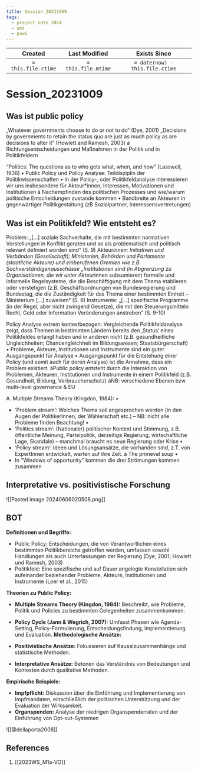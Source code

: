 ```yaml
---
title: Session_20231009
tags:
  - project_note 2024
  - uni
  - powi
---
```

|     Created      |  Last Modified   |       Exists Since        |
|:----------------:|:----------------:|:----------------:|
| `= this.file.ctime` | `= this.file.mtime` | `= date(now) - this.file.ctime`|

# Session_20231009

## Was ist public policy

„Whatever governments choose to do or not to do“ (Dye, 2001) 
„Decisions by governments to retain the status quo are just as much policy as are decisions to alter it“ (Howlett and Ramesh, 2003)
à Richtungsentscheidungen und Maßnahmen in der Politik und in Politikfeldern

“Politics: The questions as to who gets what, when, and how” (Lasswell, 1936) • Public Policy und Policy Analyse: Teildisziplin der Politikwissenschaften • In der Policy-, oder Politikfeldanalyse interessieren wir uns insbesondere für Akteur*innen, Interessen, Motivationen und Institutionen à Nachempfinden des politischen Prozesses und wie/warum politische Entscheidungen zustande kommen • Bandbreite an Akteuren in gegenwärtiger Politikgestaltung (zB Sozialpartner, Interessensvertretungen)

## Was ist ein Politikfeld? Wie entsteht es?

Problem: „[...] soziale Sachverhalte, die mit bestimmten normativen Vorstellungen in Konflikt geraten und so als problematisch und politisch relevant definiert worden sind“ (S. 9) Akteur*innen: Initiativen und Verbänden (Gesellschaft); Ministerien, Behörden und Parlamente (staatliche Akteure) und einberufenen Gremien wie z.B. Sachverständigenausschüsse „Institutionen sind (in Abgrenzung zu Organisationen, die wir unter Akteur*innen subsumieren) formelle und informelle Regelsysteme, die die Beschäftigung mit dem Thema etablieren oder verstetigen (z.B. Geschäftsordnungen von Bundesregierung und Bundestag, die die Zuständigkeit für das Thema einer bestimmten Einheit – Ministerium [...] zuweisen“ (S. 9) Instrumente: „[...] spezifische Programme (in der Regel, aber nicht zwingend Gesetze), die mit den Steuerungsmitteln Recht, Geld oder Information Veränderungen anstreben“ (S. 9-10)

Policy Analyse extrem kontextbezogen: Vergleichende Politikfeldanalyse zeigt, dass Themen in bestimmten Ländern bereits den ‚Status‘ eines Politikfeldes erlangt haben und in anderen nicht (z.B. gesundheitliche Ungleichheiten; Chancengleichheit im Bildungswesen; Staatsbürgerschaft) • Probleme, Akteure, Institutionen und Instrumente sind ein guter Ausgangspunkt für Analyse • Ausgangspunkt für die Entstehung einer Policy (und somit auch für deren Analyse) ist die Annahme, dass ein Problem existiert. àPublic policy entsteht durch die Interaktion von Problemen, Akteuren, Institutionen und Instrumente in einem Politikfeld (z.B. Gesundheit, Bildung, Verbraucherschutz) àNB: verschiedene Ebenen bzw multi-level governance & EU

A. Multiple Streams Theory (Kingdon, 1984): • 
- ‘Problem stream’: Welches Thema soll angesprochen werden (in den Augen der PolitikerInnen, der Wählerschaft etc.) – NB: nicht alle Probleme finden Beachtung! • 
- ‘Politics stream’: (Nationaler) politischer Kontext und Stimmung, z.B. öffentliche Meinung, Parteipolitik, derzeitige Regierung, wirtschaftliche Lage, Skandale) – manchmal braucht es neue Regierung oder Krise • 
- ‘Policy stream’: Ideen und Lösungsansätze, die vorhanden sind, z.T. von ExpertInnen entwickelt, warten auf ihre Zeit. à The primeval soup • 
- In “Windows of opportunity” kommen die drei Strömungen kommen zusammen

## Interpretative vs. positivistische Forschung

![[Pasted image 20240606020508.png]]
## BOT

**Definitionen und Begriffe:**

- Public Policy: Entscheidungen, die von Verantwortlichen eines bestimmten Politikbereichs getroffen werden, umfassen sowohl Handlungen als auch Unterlassungen der Regierung (Dye, 2001; Howlett und Ramesh, 2003)​
- Politikfeld: Eine spezifische und auf Dauer angelegte Konstellation sich aufeinander beziehender Probleme, Akteure, Institutionen und Instrumente (Loer et al., 2015)

**Theorien zu Public Policy:**

- **Multiple Streams Theory (Kingdon, 1984):** Beschreibt, wie Probleme, Politik und Policies zu bestimmten Gelegenheiten zusammenkommen.
- **Policy Cycle (Jann & Wegrich, 2007):** Umfasst Phasen wie Agenda-Setting, Policy-Formulierung, Entscheidungsfindung, Implementierung und Evaluation.
**Methodologische Ansätze:**

- **Positivistische Ansätze:** Fokussieren auf Kausalzusammenhänge und statistische Methoden.
- **Interpretative Ansätze:** Betonen das Verständnis von Bedeutungen und Kontexten durch qualitative Methoden.

**Empirische Beispiele:**

- **Impfpflicht:** Diskussion über die Einführung und Implementierung von Impfmandaten, einschließlich der politischen Unterstützung und der Evaluation der Wirksamkeit.
- **Organspenden:** Analyse der niedrigen Organspenderraten und der Einführung von Opt-out-Systemen​

![[@dellaporta2008]]
## References
1. [[2023WS_M1a-VO]]